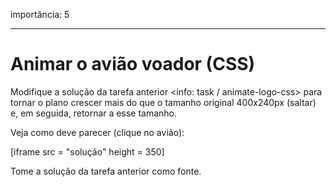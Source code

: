 importância: 5

---

# Animar o avião voador (CSS)

Modifique a solução da tarefa anterior <info: task / animate-logo-css> para tornar o plano crescer mais do que o tamanho original 400x240px (saltar) e, em seguida, retornar a esse tamanho.

Veja como deve parecer (clique no avião):

[iframe src = "solução" height = 350]

Tome a solução da tarefa anterior como fonte.
